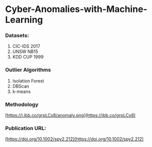 # Cyber-Anomalies-with-Machine-Learning

### Datasets:

1. CIC-IDS 2017 
2. UNSW NB15
3. KDD CUP 1999

### Outlier Algorithms

1. Isolation Forest
2. DBScan
3. k-means

### Methodology
[https://i.ibb.co/grpLCx8/anomaly.png](https://ibb.co/grpLCx8)

### Publication URL:

[https://doi.org/10.1002/spy2.212](https://doi.org/10.1002/spy2.212)
